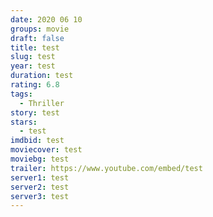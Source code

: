 ```yaml
---
date: 2020 06 10
groups: movie
draft: false
title: test
slug: test
year: test
duration: test
rating: 6.8
tags:
  - Thriller
story: test
stars:
  - test
imdbid: test
moviecover: test
moviebg: test
trailer: https://www.youtube.com/embed/test
server1: test
server2: test
server3: test
---
```

